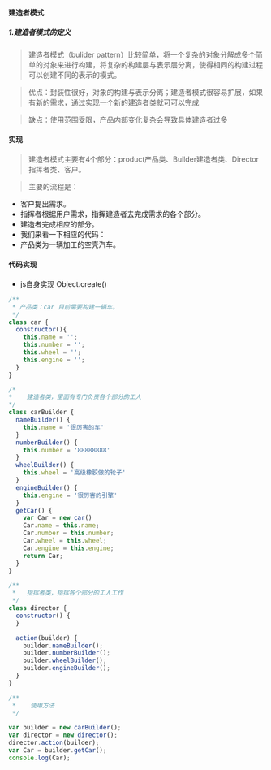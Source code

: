 #### 建造者模式

##### 1.建造者模式的定义
> 建造者模式（bulider pattern）比较简单，将一个复杂的对象分解成多个简单的对象来进行构建，将复杂的构建层与表示层分离，使得相同的构建过程可以创建不同的表示的模式。


> 优点：封装性很好，对象的构建与表示分离；建造者模式很容易扩展，如果有新的需求，通过实现一个新的建造者类就可可以完成

> 缺点：使用范围受限，产品内部变化复杂会导致具体建造者过多

#### 实现
> 建造者模式主要有4个部分：product产品类、Builder建造者类、Director指挥者类、客户。

> 主要的流程是：

+ 客户提出需求。
+ 指挥者根据用户需求，指挥建造者去完成需求的各个部分。
+ 建造者完成相应的部分。
+ 我们来看一下相应的代码：
+ 产品类为一辆加工的空壳汽车。

#### 代码实现

+ js自身实现 Object.create()
```js
/**
 * 产品类：car 目前需要构建一辆车。
 */
class car {
  constructor(){
    this.name = '';
    this.number = '';
    this.wheel = '';
    this.engine = '';
  }
}
```

```js
/* 
*    建造者类，里面有专门负责各个部分的工人
*/
class carBuilder {
  nameBuilder() {
    this.name = '很厉害的车'
  }
  numberBuilder() {
    this.number = '88888888'
  }
  wheelBuilder() {
    this.wheel = '高级橡胶做的轮子'
  }
  engineBuilder() {
    this.engine = '很厉害的引擎'
  }
  getCar() {
    var Car = new car()
    Car.name = this.name;
    Car.number = this.number;
    Car.wheel = this.wheel;
    Car.engine = this.engine;
    return Car;
  }
}
```

```js
/**
 *   指挥者类，指挥各个部分的工人工作
 */
class director {
  constructor() {
  }

  action(builder) {
    builder.nameBuilder();
    builder.numberBuilder();
    builder.wheelBuilder();
    builder.engineBuilder();
  }
}

```

```js
/**
 *    使用方法
 */

var builder = new carBuilder();
var director = new director();
director.action(builder);
var Car = builder.getCar();
console.log(Car);
```